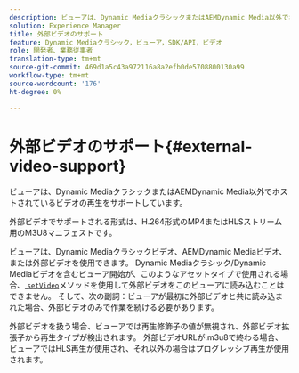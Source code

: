 ```yaml
---
description: ビューアは、Dynamic MediaクラシックまたはAEMDynamic Media以外でホストされているビデオの再生をサポートしています。
solution: Experience Manager
title: 外部ビデオのサポート
feature: Dynamic Mediaクラシック，ビューア，SDK/API，ビデオ
role: 開発者、業務従事者
translation-type: tm+mt
source-git-commit: 469d1a5c43a972116a8a2efb0de5708800130a99
workflow-type: tm+mt
source-wordcount: '176'
ht-degree: 0%

---
```



# 外部ビデオのサポート{#external-video-support}

ビューアは、Dynamic MediaクラシックまたはAEMDynamic Media以外でホストされているビデオの再生をサポートしています。

外部ビデオでサポートされる形式は、H.264形式のMP4またはHLSストリーム用のM3U8マニフェストです。

ビューアは、Dynamic Mediaクラシックビデオ、AEMDynamic Mediaビデオ、または外部ビデオを使用できます。 Dynamic Mediaクラシック/Dynamic Mediaビデオを含むビューア開始が、このようなアセットタイプで使用される場合、[ `setVideo`](../../c-html5-s7-aem-asset-viewers/c-html5-video-reference/c-html5-video-viewer-20-javascriptapiref/r-html5-video-viewer-20-javascriptapiref-setvideo.md#reference-85d3422d6ce64a36ac74827120b5a17c)メソッドを使用して外部ビデオをこのビューアに読み込むことはできません。 そして、次の副詞：ビューアが最初に外部ビデオと共に読み込まれた場合、外部ビデオのみで作業を続ける必要があります。

外部ビデオを扱う場合、ビューアでは再生修飾子の値が無視され、外部ビデオ拡張子から再生タイプが検出されます。 外部ビデオURLが.m3u8で終わる場合、ビューアではHLS再生が使用され、それ以外の場合はプログレッシブ再生が使用されます。
